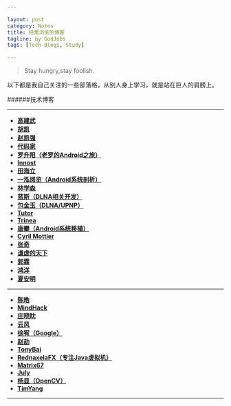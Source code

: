 ```yaml
---

layout: post
category: Notes
title: 经常浏览的博客
tagline: by GodJobs
tags: [Tech Blogs, Study]

---
```


  >Stay hungry,stay foolish.

以下都是我自己关注的一些部落格，从别人身上学习，就是站在巨人的肩膀上。

<!--more-->

######技术博客

---

  -	[__高建武__][高建武]
  -	[__胡凯__][胡凯]
  -	[__赵凯强__][赵凯强]
  -	[__代码家__][代码家]
  -	[__罗升阳（老罗的Android之旅）__][罗升阳]
  -	[__Innost__][Innost]
  -	[__田海立__][田海立]
  -	[__一泓阅览（Android系统剖析）__][一泓阅览]
  -	[__林学森__][林学森]
  -	[__蓝斯（DLNA相关开发）__][蓝斯]
  - [__包金玉（DLNA/UPNP）__][包金玉]
  - [__Tutor__][Tutor]
  - [__Trinea__][Trinea]
  - [__唐攀（Android系统移植）__][唐攀]
  - [__Cyril Mottier__][Cyril Mottier]
  - [__张奇__][张奇]
  - [__谦虚的天下__][谦虚的天下]
  - [__郭霖__][郭霖]
  - [__鸿洋__][鸿洋]
  - [__夏安明__][夏安明]

---

  - [__陈皓__][陈皓]
  - [__MindHack__][MindHack]
  - [__庄晓眈__][庄晓眈]
  - [__云风__][云风]
  - [__徐宥（Google）__][徐宥]
  - [__赵劼__][赵劼]
  - [__TonyBai__][TonyBai]
  - [__RednaxelaFX（专注Java虚拟机）__][RednaxelaFX(JVM)]
  - [__Matrix67__][Matrix67]
  - [__July__][July]
  - [__杨显（OpenCV）__][杨显(OpenCV)]
  - [__TimYang__][TimYang]

---


  [高建武]:http://androidperformance.com/
  [胡凯]:http://hukai.me/
  [赵凯强]:http://blog.csdn.net/zhaokaiqiang1992?viewmode=contents
  [代码家]:http://blog.daimajia.com/
  [罗升阳]:http://blog.csdn.net/Luoshengyang?viewmode=contents
  [Innost]:http://blog.csdn.net/Innost
  [田海立]:http://blog.csdn.net/thl789?viewmode=contents
  [一泓阅览]:http://blog.csdn.net/yihongyuelan/article/category/844867
  [林学森]:http://blog.csdn.net/xuesen_lin?viewmode=contents
  [蓝斯]:http://blog.csdn.net/lancees?viewmode=contents
  [包金玉]:http://blog.csdn.net/bao_jinyu?viewmode=contents
  [Tutor]:http://blog.csdn.net/Android_Tutor
  [Trinea]:http://www.trinea.cn
  [唐攀]:http://blog.csdn.net/mr_raptor?viewmode=contents
  [Cyril Mottier]:http://cyrilmottier.com
  [张奇]:http://stormzhang.com
  [谦虚的天下]:http://www.cnblogs.com/qianxudetianxia/
  [郭霖]:http://blog.csdn.net/sinyu890807/article/list/1
  [鸿洋]:http://blog.csdn.net/lmj623565791?viewmode=contents
  [夏安明]:http://blog.csdn.net/xiaanming


  [陈皓]:http://coolshell.cn/
  [MindHack]:http://mindhacks.cn/
  [庄晓眈]:http://fnil.net
  [云风]:http://codingnow.com
  [徐宥]:http://blog.youxu.info
  [赵劼]:http://blog.zhaojie.me
  [TonyBai]:http://tonybai.com
  [RednaxelaFX(JVM)]:http://rednaxelafx.iteye.com/blog/362738
  [Matrix67]:http://www.matrix67.com/blog/
  [July]:http://blog.csdn.net/v_JULY_v
  [杨显(OpenCV)]:http://blog.csdn.net/yang_xian521
  [TimYang]:http://timyang.net
